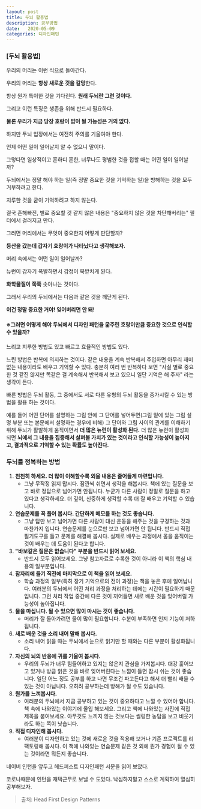 ```yaml
---
layout: post
title: 두뇌 활용법
description: 공부방법
date:   2020-05-09
categories: 디자인패턴
---
```

### [두뇌 활용법]

우리의 머리는 이런 식으로 돌아간다.

우리의 머리는 **항상 새로운 것을 갈망**한다.

항상 뭔가 특이한 것을 기다린다. **원래 두뇌란 그런 것이다.**

그리고 이런 특징은 생존을 위해 반드시 필요하다.



**물론 우리가 지금 당장 호랑이 밥이 될 가능성은 거의 없다.**

하지만 두뇌 입장에서는 여전히 주의를 기울여야 한다.

언제 어떤 일이 일어날지 알 수 없으니 말이다.



그렇다면 일상적이고 흔하디 흔한, 너무나도 평범한 것을 접할 때는 어떤 일이 일어날까?

두뇌에서는 정말 해야 하는 일(즉 정말 중요한 것을 기억하는 일)을 방해하는 것을 모두 거부하려고 한다.

지루한 것을 굳이 기억하려고 하지 않는다.

결국 흔해빠진, 별로 중요할 것 같지 않은 내용은 "중요하지 않은 것을 차단해버리는" 필터에서 걸러지고 만다.



그러면 머리에서는 무엇이 중요한지 어떻게 판단할까? 

**등산을 갔는데 갑자기 호랑이가 나타났다고 생각해보자.**

머리 속에서는 어떤 일이 일어날까?



뉴런이 갑자기 폭발하면서 감정이 북받치게 된다.

**화학물질이 쭉쭉** 솟아나는 것이다.

그래서 우리의 두뇌에서는 다음과 같은 것을 깨닫게 된다.

**이건 정말 중요한 거야! 잊어버리면 안 돼!**



#### ※그러면 어떻게 해야 두뇌에서 디자인 패턴을 굶주린 호랑이만큼 중요한 것으로 인식할 수 있을까?

느리고 지루한 방법도 있고 빠르고 효율적인 방법도 있다.

느린 방법은 반복에 의지하는 것이다. 같은 내용을 계속 반복해서 주입하면 아무리 재미없는 내용이라도 배우고 기억할 수 있다. 충분히 여러 번 반복하다 보면 "사실 별로 중요한 것 같진 않지만 똑같은 걸 계속해서 반복해서 보고 있으니 일단 기억은 해 주자" 라는 생각이 든다.



빠른 방법은 두뇌 활동, 그 중에서도 서로 다른 유형의 두뇌 활동을 증가시킬 수 있는 방법을 활용 하는 것이다.

예를 들어 어떤 단어를 설명하는 그림 안에 그 단어를 넣어두면(그림 밑에 있는 그림 설명 부분 또는 본문에서 설명하는 경우에 비해) 그 단어와 그림 사이의 관계를 이해하기 위해 두뇌가 활발하게 움직이면서 **더 많은 뉴런이 활성화 된다.** 더 많은 뉴런이 활성화 되면 **뇌에서 그 내용을 집중해서 살펴볼 가치가 있는 것이라고 인식할 가능성이 높아지고, 결과적으로 기억할 수 있는 확률도 높아진다.**



### 두뇌를 정복하는 방법

1. **천천히 하세요. 더 많이 이해할수록 외울 내용은 줄어들게 마련입니다.**
   - 그냥 무작정 읽지 맙시다. 잠깐씩 쉬면서 생각을 해봅시다. 책에 있는 질문을 보고 바로 정답으로 넘어가면 안됩니다. 누군가 다른 사람이 정말로 질문을 하고 있다고 생각하세요. 더 깊이, 신중하게 생각할 수록 더 잘 배우고 기억할 수 있습니다.
2. **연습문제를 꼭 풀어 봅시다. 간단하게 메모를 하는 것도 좋습니다.**
   - 그냥 답만 보고 넘어가면 다른 사람이 대신 운동을 해주는 것을 구경하는 것과 마찬가지 입니다. 연습문제를 눈으로만 보고 넘어가면 안 됩니다. 반드시 직접 필기도구를 들고 문제를 해결해 봅시다. 실제로 배우는 과정에서 몸을 움직이는 것이 배우는 데 도움이 된다고 합니다.
3. **"바보같은 질문은 없습니다" 부분을 반드시 읽어 보세요.**
   - 반드시 모두 읽어보세요. 그냥 참고자료로 수록한 것이 아니라 이 책의 핵심 내용의 일부분입니다.
4. **잠자리에 들기 직전에 마지막으로 이 책을 읽어 보세요.**
   - 학습 과정의 일부(특히 장기 기억으로의 전이 과정)는 책을 놓은 후에 일어납니다. 여러분의 두뇌에서 어떤 처리 과정을 처리하는 데에는 시간이 필요하기 때문입니다. 그런 처리 작업 중간에 다른 것이 끼어들면 새로 배운 것을 잊어버릴 가능성이 높아집니다.
5. **물을 마십니다. 될 수 있으면 많이 마시는 것이 좋습니다.**
   - 머리가 잘 돌아가려면 물이 많이 필요합니다. 수분이 부족하면 인지 기능이 저하됩니다.
6. **새로 배운 것을 소리 내어 말해 봅시다.**
   - 소리 내어 읽을 때는 두뇌에서 눈으로 읽기만 할 때와는 다른 부분이 활성화됩니다. 
7. **자신의 뇌의 반응에 귀를 기울여 봅시다.**
   - 우리의 두뇌가 너무 힘들어하고 있지는 않은지 관심을 가져봅시다. 대강 훑어보고 있거나 방금 읽은 것을 바로 잊어버린다는 느낌이 들면 잠시 쉬는 것이 좋습니다. 일단 어느 정도 공부를 하고 나면 무조건 파고든다고 해서 더 빨리 배울 수 있는 것이 아닙니다. 오히려 공부하는데 방해가 될 수도 있습니다.
8. **뭔가를 느껴봅시다.**
   - 여러분의 두뇌에서 지금 공부하고 있는 것이 중요하다고 느낄 수 있어야 합니다. 책 속에 나와있는 이야기에 몰입 해보세요. 그리고 책에 나와있는 사진에 직접 제목을 붙여보세요. 아무것도 느끼지 않는 것보다는 썰렁한 농담을 보고 비웃기라도 하는 쪽이 낫습니다.
9. **직접 디자인해 봅시다.**
   - 여러분이 디자인하고 있는 것에 새로운 것을 적용해 보거나 기존 프로젝트를 리팩토링해 봅시다. 이 책에 나와있는 연습문제 같은 것 외에 뭔가 경험이 될 수 있는 것이라면 뭐든지 좋습니다.



네이버 인턴을 앞두고 헤드퍼스트 디자인패턴 서문을 읽어 보았다.

코로나때문에 인턴을 재택근무로 보낼 수 도있다. 낙심하지말고 스스로 계획하여 열심히 공부해보자.



> 출처: Head First Design Patterns